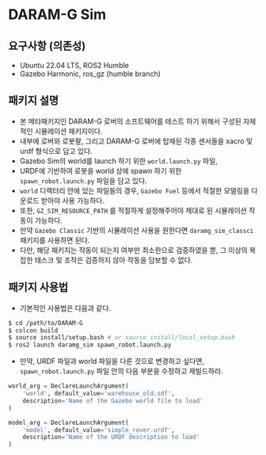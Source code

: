 # DARAM-G Sim
## 요구사항 (의존성)
- Ubuntu 22.04 LTS, ROS2 Humble
- Gazebo Harmonic, ros_gz (humble branch)

## 패키지 설명
- 본 메타패키지인 DARAM-G 로버의 소프트웨어를 테스트 하기 위해서 구성된 자체적인 시뮬레이션 패키지이다.
- 내부에 로버와 로봇팔, 그리고 DARAM-G 로버에 탑재된 각종 센서들을 xacro 및 urdf 형식으로 담고 있다.
- Gazebo Sim의 world를 launch 하기 위한 `world.launch.py` 파일,
- URDF에 기반하여 로봇을 world 상에 spawn 하기 위한 `spawn_robot.launch.py` 파일을 담고 있다.
- `world` 디렉터리 안에 있는 파일들의 경우, `Gazebo Fuel` 등에서 적절한 모델링을 다운로드 받아야 사용 가능하다.
- 또한, `GZ_SIM_RESOURCE_PATH` 를 적절하게 설정해주어야 제대로 된 시뮬레이션 작동이 가능하다.
- 만약 `Gazebo Classic` 기반의 시뮬레이션 사용을 원한다면 `daramg_sim_classci` 패키지를 사용하면 된다.
- 다만, 해당 패키지는 작동이 되는지 여부만 최소한으로 검증하였을 뿐, 그 이상의 복잡한 태스크 및 조작은 검증하지 않아 작동을 담보할 수 없다.

## 패키지 사용법
- 기본적인 사용법은 다음과 같다.
```bash
$ cd /path/to/DARAM-G
$ colcon build
$ source install/setup.bash # or source install/local_setup.bash
$ ros2 launch daramg_sim spawn_robot.launch.py
```
- 만약, URDF 파일과 world 파일을 다른 것으로 변경하고 싶다면, `spawn_robot.launch.py` 파일 안의 다음 부분을 수정하고 재빌드하라.
```python
world_arg = DeclareLaunchArgument(
    'world', default_value='warehouse_old.sdf',
    description='Name of the Gazebo world file to load'
)

model_arg = DeclareLaunchArgument(
    'model', default_value='simple_rover.urdf',
    description='Name of the URDF description to load'
)
```